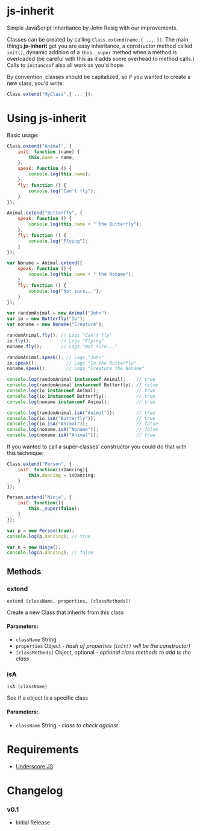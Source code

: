 # js-inherit
Simple JavaScript Inheritance by John Resig with our improvements.

Classes can be created by calling `Class.extend(name,{ ... })`. The main things **js-inherit** get you are easy inheritance, a constructor method called `init()`, dynamic addition of a `this._super` method when a method is overloaded (be careful with this as it adds some overhead to method calls.) Calls to `instanceof` also all work as you'd hope.

By convention, classes should be capitalized, so if you wanted to create a new class, you'd write:

```javascript
Class.extend("MyClass",{ ... });
```
    

# Using js-inherit
Basic usage:

```javascript
Class.extend("Animal", {
    init: function (name) {
        this.name = name;
    },
    speak: function () {
        console.log(this.name);
    },
    fly: function () {
        console.log("Can't fly");
    }
});

Animal.extend("Butterfly", {
    speak: function () {
        console.log(this.name + " the Butterfly");
    },
    fly: function () {
        console.log("Flying");
    }
});

var Noname = Animal.extend({
    speak: function () {
        console.log(this.name + " the Noname");
    },
    fly: function () {
        console.log("Not sure...");
    }
});

var randomAnimal = new Animal("John");
var io = new Butterfly("Io");
var noname = new Noname("Creature");

randomAnimal.fly(); // Logs "Can't fly"
io.fly();           // Logs "Flying"
noname.fly();       // Logs "Not sure..."

randomAnimal.speak(); // Logs "John"
io.speak();           // Logs "Io the Butterfly"
noname.speak();       // Logs "Creature the Noname"

console.log(randomAnimal instanceof Animal);    // true
console.log(randomAnimal instanceof Butterfly); // false
console.log(io instanceof Animal);              // true
console.log(io instanceof Butterfly);           // true
console.log(noname instanceof Animal);          // true

console.log(randomAnimal.isA("Animal"));        // true
console.log(io.isA("Butterfly"));               // true
console.log(io.isA("Animal"));                  // false
console.log(noname.isA("Noname"));              // false
console.log(noname.isA("Animal"));              // true
```

If you wanted to call a super-classes’ constructor you could do that with this technique:

```javascript
Class.extend("Person", {
    init: function(isDancing){
        this.dancing = isDancing;
    }
});

Person.extend("Ninja", {
    init: function(){
        this._super(false);
    }
});

var p = new Person(true);
console.log(p.dancing); // true

var n = new Ninja();
console.log(n.dancing); // false
```

## Methods

### extend

`extend (className, properties, [classMethods])`

Create a new Class that inherits from this class

#### Parameters:

* `className` String
* `properties` Object - *hash of properties (`init()` will be the constructor)*
* `[classMethods]` Object, optional - *optional class methods to add to the class*

### isA

`isA (className)`

See if a object is a specific class

#### Parameters:
* `className` String - *class to check against*


# Requirements

* [Underscore JS](http://underscorejs.org/)


# Changelog

### v0.1 

* Initial Release